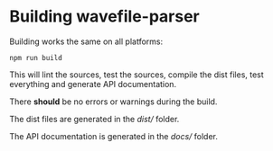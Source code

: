 # Building wavefile-parser

Building works the same on all platforms:
```
npm run build
```
This will lint the sources, test the sources, compile the dist files, test everything and generate API documentation.

There **should** be no errors or warnings during the build.

The dist files are generated in the *dist/* folder.

The API documentation is generated in the *docs/* folder.
